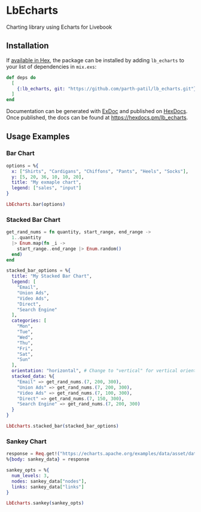 # LbEcharts
Charting library using Echarts for Livebook

## Installation

If [available in Hex](https://hex.pm/docs/publish), the package can be installed
by adding `lb_echarts` to your list of dependencies in `mix.exs`:

```elixir
def deps do
  [
    {:lb_echarts, git: "https://github.com/parth-patil/lb_echarts.git"}
  ]
end
```

Documentation can be generated with [ExDoc](https://github.com/elixir-lang/ex_doc)
and published on [HexDocs](https://hexdocs.pm). Once published, the docs can
be found at <https://hexdocs.pm/lb_echarts>.

## Usage Examples
### Bar Chart

```elixir
options = %{
  x: ["Shirts", "Cardigans", "Chiffons", "Pants", "Heels", "Socks"],
  y: [5, 20, 36, 10, 10, 20],
  title: "My exmaple chart",
  legend: ["sales", "input"]
}

LbEcharts.bar(options)
```

### Stacked Bar Chart
```elixir
get_rand_nums = fn quantity, start_range, end_range ->
  1..quantity
  |> Enum.map(fn _i ->
    start_range..end_range |> Enum.random()
  end)
end

stacked_bar_options = %{
  title: "My Stacked Bar Chart",
  legend: [
    "Email",
    "Union Ads",
    "Video Ads",
    "Direct",
    "Search Engine"
  ],
  categories: [
    "Mon",
    "Tue",
    "Wed",
    "Thu",
    "Fri",
    "Sat",
    "Sun"
  ],
  orientation: "horizontal", # Change to "vertical" for vertical orientation
  stacked_data: %{
    "Email" => get_rand_nums.(7, 200, 300),
    "Union Ads" => get_rand_nums.(7, 200, 300),
    "Video Ads" => get_rand_nums.(7, 100, 300),
    "Direct" => get_rand_nums.(7, 150, 300),
    "Search Engine" => get_rand_nums.(7, 200, 300)
  }
}

LbEcharts.stacked_bar(stacked_bar_options)
```

### Sankey Chart
```elixir
response = Req.get!("https://echarts.apache.org/examples/data/asset/data/product.json")
%{body: sankey_data} = response

sankey_opts = %{
  num_levels: 3,
  nodes: sankey_data["nodes"],
  links: sankey_data["links"]
}

LbEcharts.sankey(sankey_opts)
```